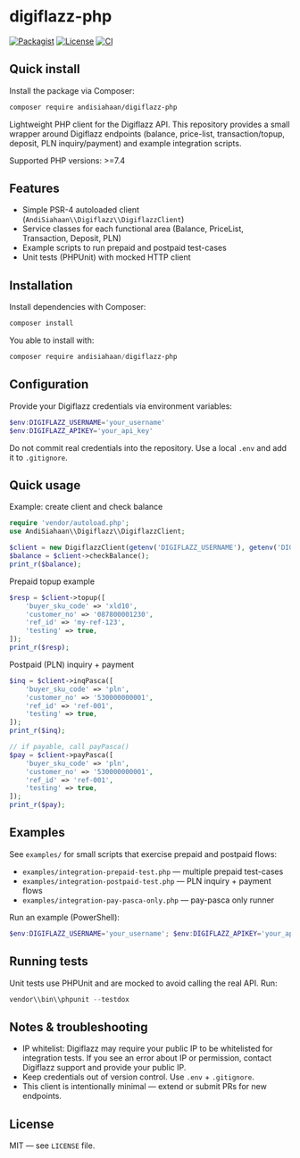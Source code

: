 # digiflazz-php

[![Packagist](https://img.shields.io/packagist/v/andisiahaan/digiflazz-php.svg)](https://packagist.org/packages/andisiahaan/digiflazz-php)
[![License](https://img.shields.io/badge/license-MIT-blue.svg)](LICENSE)
[![CI](https://github.com/andisiahaan/digiflazz-php/actions/workflows/php.yml/badge.svg)](https://github.com/andisiahaan/digiflazz-php/actions)

## Quick install

Install the package via Composer:

```bash
composer require andisiahaan/digiflazz-php
```

Lightweight PHP client for the Digiflazz API. This repository provides a small wrapper around Digiflazz endpoints (balance, price-list, transaction/topup, deposit, PLN inquiry/payment) and example integration scripts.

Supported PHP versions: >=7.4

## Features

- Simple PSR-4 autoloaded client (`AndiSiahaan\\Digiflazz\\DigiflazzClient`)
- Service classes for each functional area (Balance, PriceList, Transaction, Deposit, PLN)
- Example scripts to run prepaid and postpaid test-cases
- Unit tests (PHPUnit) with mocked HTTP client

## Installation

Install dependencies with Composer:

```powershell
composer install
```

You able to install with:

```powershell
composer require andisiahaan/digiflazz-php
```

## Configuration

Provide your Digiflazz credentials via environment variables:

```powershell
$env:DIGIFLAZZ_USERNAME='your_username'
$env:DIGIFLAZZ_APIKEY='your_api_key'
```

Do not commit real credentials into the repository. Use a local `.env` and add it to `.gitignore`.

## Quick usage

Example: create client and check balance

```php
require 'vendor/autoload.php';
use AndiSiahaan\\Digiflazz\\DigiflazzClient;

$client = new DigiflazzClient(getenv('DIGIFLAZZ_USERNAME'), getenv('DIGIFLAZZ_APIKEY'));
$balance = $client->checkBalance();
print_r($balance);
```

Prepaid topup example

```php
$resp = $client->topup([
	'buyer_sku_code' => 'xld10',
	'customer_no' => '087800001230',
	'ref_id' => 'my-ref-123',
	'testing' => true,
]);
print_r($resp);
```

Postpaid (PLN) inquiry + payment

```php
$inq = $client->inqPasca([
	'buyer_sku_code' => 'pln',
	'customer_no' => '530000000001',
	'ref_id' => 'ref-001',
	'testing' => true,
]);
print_r($inq);

// if payable, call payPasca()
$pay = $client->payPasca([
	'buyer_sku_code' => 'pln',
	'customer_no' => '530000000001',
	'ref_id' => 'ref-001',
	'testing' => true,
]);
print_r($pay);
```

## Examples

See `examples/` for small scripts that exercise prepaid and postpaid flows:

- `examples/integration-prepaid-test.php` — multiple prepaid test-cases
- `examples/integration-postpaid-test.php` — PLN inquiry + payment flows
- `examples/integration-pay-pasca-only.php` — pay-pasca only runner

Run an example (PowerShell):

```powershell
$env:DIGIFLAZZ_USERNAME='your_username'; $env:DIGIFLAZZ_APIKEY='your_api_key'; php .\\examples\\integration-prepaid-test.php
```

## Running tests

Unit tests use PHPUnit and are mocked to avoid calling the real API. Run:

```powershell
vendor\\bin\\phpunit --testdox
```

## Notes & troubleshooting

- IP whitelist: Digiflazz may require your public IP to be whitelisted for integration tests. If you see an error about IP or permission, contact Digiflazz support and provide your public IP.
- Keep credentials out of version control. Use `.env` + `.gitignore`.
- This client is intentionally minimal — extend or submit PRs for new endpoints.

## License

MIT — see `LICENSE` file.
